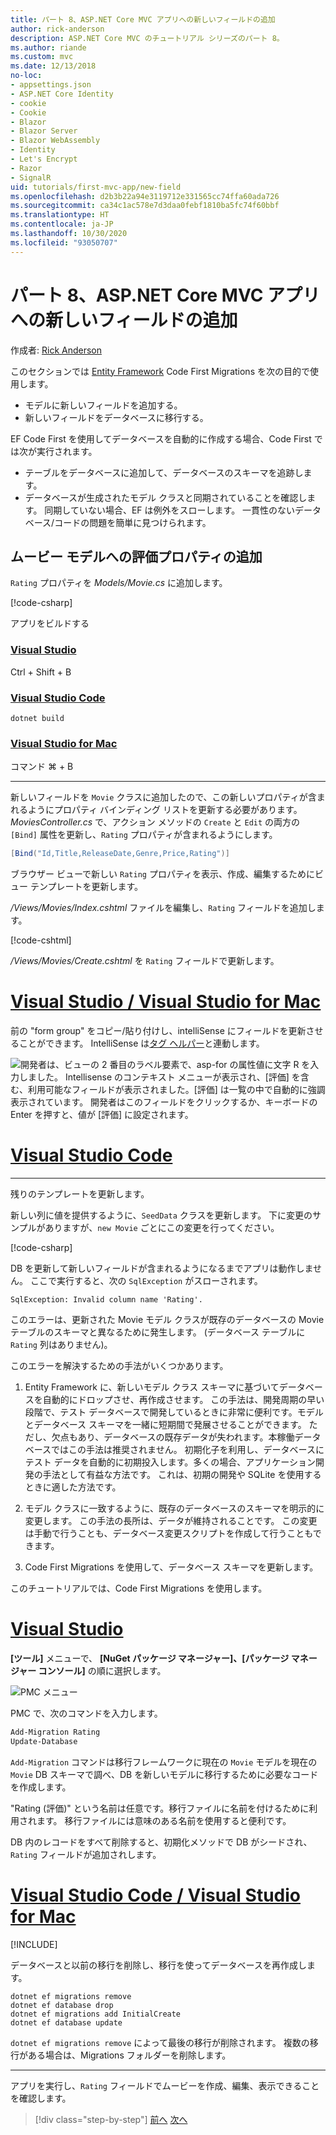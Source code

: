 ```yaml
---
title: パート 8、ASP.NET Core MVC アプリへの新しいフィールドの追加
author: rick-anderson
description: ASP.NET Core MVC のチュートリアル シリーズのパート 8。
ms.author: riande
ms.custom: mvc
ms.date: 12/13/2018
no-loc:
- appsettings.json
- ASP.NET Core Identity
- cookie
- Cookie
- Blazor
- Blazor Server
- Blazor WebAssembly
- Identity
- Let's Encrypt
- Razor
- SignalR
uid: tutorials/first-mvc-app/new-field
ms.openlocfilehash: d2b3b22a94e3119712e331565cc74ffa60ada726
ms.sourcegitcommit: ca34c1ac578e7d3daa0febf1810ba5fc74f60bbf
ms.translationtype: HT
ms.contentlocale: ja-JP
ms.lasthandoff: 10/30/2020
ms.locfileid: "93050707"
---
```

# <a name="part-8-add-a-new-field-to-an-aspnet-core-mvc-app"></a>パート 8、ASP.NET Core MVC アプリへの新しいフィールドの追加

作成者: [Rick Anderson](https://twitter.com/RickAndMSFT)

このセクションでは [Entity Framework](/ef/core/get-started/aspnetcore/new-db) Code First Migrations を次の目的で使用します。

* モデルに新しいフィールドを追加する。
* 新しいフィールドをデータベースに移行する。

EF Code First を使用してデータベースを自動的に作成する場合、Code First では次が実行されます。

* テーブルをデータベースに追加して、データベースのスキーマを追跡します。
* データベースが生成されたモデル クラスと同期されていることを確認します。 同期していない場合、EF は例外をスローします。 一貫性のないデータベース/コードの問題を簡単に見つけられます。

## <a name="add-a-rating-property-to-the-movie-model"></a>ムービー モデルへの評価プロパティの追加

`Rating` プロパティを *Models/Movie.cs* に追加します。

[!code-csharp[](~/tutorials/first-mvc-app/start-mvc/sample/MvcMovie22/Models/MovieDateRating.cs?highlight=13&name=snippet)]

アプリをビルドする

### <a name="visual-studio"></a>[Visual Studio](#tab/visual-studio)

 Ctrl + Shift + B

### <a name="visual-studio-code"></a>[Visual Studio Code](#tab/visual-studio-code)

```dotnetcli
dotnet build
```

### <a name="visual-studio-for-mac"></a>[Visual Studio for Mac](#tab/visual-studio-mac)

コマンド ⌘ + B

------

新しいフィールドを `Movie` クラスに追加したので、この新しいプロパティが含まれるようにプロパティ バインディング リストを更新する必要があります。 *MoviesController.cs* で、アクション メソッドの `Create` と `Edit` の両方の `[Bind]` 属性を更新し、`Rating` プロパティが含まれるようにします。

```csharp
[Bind("Id,Title,ReleaseDate,Genre,Price,Rating")]
   ```

ブラウザー ビューで新しい `Rating` プロパティを表示、作成、編集するためにビュー テンプレートを更新します。

*/Views/Movies/Index.cshtml* ファイルを編集し、`Rating` フィールドを追加します。

[!code-cshtml[](~/tutorials/first-mvc-app/start-mvc/sample/MvcMovie22/Views/Movies/IndexGenreRating.cshtml?highlight=16,38&range=24-64)]

*/Views/Movies/Create.cshtml* を `Rating` フィールドで更新します。

# <a name="visual-studio--visual-studio-for-mac"></a>[Visual Studio / Visual Studio for Mac](#tab/visual-studio+visual-studio-mac)

前の "form group" をコピー/貼り付けし、intelliSense にフィールドを更新させることができます。 IntelliSense は[タグ ヘルパー](xref:mvc/views/tag-helpers/intro)と連動します。

![開発者は、ビューの 2 番目のラベル要素で、asp-for の属性値に文字 R を入力しました。 Intellisense のコンテキスト メニューが表示され、[評価] を含む、利用可能なフィールドが表示されました。[評価] は一覧の中で自動的に強調表示されています。 開発者はこのフィールドをクリックするか、キーボードの Enter を押すと、値が [評価] に設定されます。](new-field/_static/cr.png)

# <a name="visual-studio-code"></a>[Visual Studio Code](#tab/visual-studio-code)

<!-- This tab intentionally left blank. -->

---

残りのテンプレートを更新します。

新しい列に値を提供するように、`SeedData` クラスを更新します。 下に変更のサンプルがありますが、`new Movie` ごとにこの変更を行ってください。

[!code-csharp[](start-mvc/sample/MvcMovie/Models/SeedDataRating.cs?name=snippet1&highlight=6)]

DB を更新して新しいフィールドが含まれるようになるまでアプリは動作しません。 ここで実行すると、次の `SqlException` がスローされます。

`SqlException: Invalid column name 'Rating'.`

このエラーは、更新された Movie モデル クラスが既存のデータベースの Movie テーブルのスキーマと異なるために発生します。 (データベース テーブルに `Rating` 列はありません)。

このエラーを解決するための手法がいくつかあります。

1. Entity Framework に、新しいモデル クラス スキーマに基づいてデータベースを自動的にドロップさせ、再作成させます。 この手法は、開発周期の早い段階で、テスト データベースで開発しているときに非常に便利です。モデルとデータベース スキーマを一緒に短期間で発展させることができます。 ただし、欠点もあり、データベースの既存データが失われます。本稼働データベースではこの手法は推奨されません。 初期化子を利用し、データベースにテスト データを自動的に初期投入します。多くの場合、アプリケーション開発の手法として有益な方法です。 これは、初期の開発や SQLite を使用するときに適した方法です。

2. モデル クラスに一致するように、既存のデータベースのスキーマを明示的に変更します。 この手法の長所は、データが維持されることです。 この変更は手動で行うことも、データベース変更スクリプトを作成して行うこともできます。

3. Code First Migrations を使用して、データベース スキーマを更新します。

このチュートリアルでは、Code First Migrations を使用します。

# <a name="visual-studio"></a>[Visual Studio](#tab/visual-studio)

**[ツール]** メニューで、 **[NuGet パッケージ マネージャー]、[パッケージ マネージャー コンソール]** の順に選択します。

  ![PMC メニュー](adding-model/_static/pmc.png)

PMC で、次のコマンドを入力します。

```powershell
Add-Migration Rating
Update-Database
```

`Add-Migration` コマンドは移行フレームワークに現在の `Movie` モデルを現在の `Movie` DB スキーマで調べ、DB を新しいモデルに移行するために必要なコードを作成します。

"Rating (評価)" という名前は任意です。移行ファイルに名前を付けるために利用されます。 移行ファイルには意味のある名前を使用すると便利です。

DB 内のレコードをすべて削除すると、初期化メソッドで DB がシードされ、`Rating` フィールドが追加されします。

# <a name="visual-studio-code--visual-studio-for-mac"></a>[Visual Studio Code / Visual Studio for Mac](#tab/visual-studio-code+visual-studio-mac)

[!INCLUDE[](~/includes/RP-mvc-shared/sqlite-warn.md)]

データベースと以前の移行を削除し、移行を使ってデータベースを再作成します。

```dotnetcli
dotnet ef migrations remove
dotnet ef database drop
dotnet ef migrations add InitialCreate
dotnet ef database update
```

`dotnet ef migrations remove` によって最後の移行が削除されます。 複数の移行がある場合は、Migrations フォルダーを削除します。

---
<!-- End of VS tabs -->

アプリを実行し、`Rating` フィールドでムービーを作成、編集、表示できることを確認します。

> [!div class="step-by-step"]
> [前へ](search.md)
> [次へ](validation.md)

